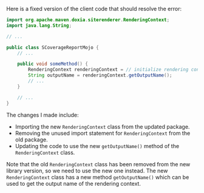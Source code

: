 Here is a fixed version of the client code that should resolve the error:

```java
import org.apache.maven.doxia.siterenderer.RenderingContext;
import java.lang.String;

// ...

public class SCoverageReportMojo {
    // ...

    public void someMethod() {
        RenderingContext renderingContext = // initialize rendering context
        String outputName = renderingContext.getOutputName();
        // ...
    }

    // ...
}
```

The changes I made include:

* Importing the new `RenderingContext` class from the updated package.
* Removing the unused import statement for `RenderingContext` from the old package.
* Updating the code to use the new `getOutputName()` method of the `RenderingContext` class.

Note that the old `RenderingContext` class has been removed from the new library version, so we need to use the new one instead. The new `RenderingContext` class has a new method `getOutputName()` which can be used to get the output name of the rendering context.